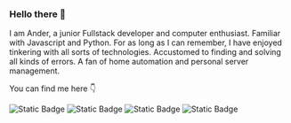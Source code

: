 ### Hello there 👋
I am Ander, a junior Fullstack developer and computer enthusiast. Familiar with
Javascript and Python. For as long as I can remember, I have enjoyed tinkering with
all sorts of technologies. Accustomed to finding and solving all kinds of errors. A fan
of home automation and personal server management.

You can find me here 👇

![Static Badge](https://img.shields.io/badge/LinkedIn-%230e76a8?logo=linkedin&logoColor=white&link=https%3A%2F%2Fwww.linkedin.com%2Fin%2Fanderconsu%2F)
![Static Badge](https://img.shields.io/badge/Reddit-%23FF5700?logo=reddit&logoColor=white&link=https%3A%2F%2Fwww.reddit.com%2Fuser%2Fanderconsu)
![Static Badge](https://img.shields.io/badge/Discord-%237289DA?logo=discord&logoColor=white&link=https%3A%2F%2Fdiscordapp.com%2Fusers%2F141869597463674880)
![Static Badge](https://img.shields.io/badge/Portfolio-black?logo=superuser&logoColor=white&link=https%3A%2F%2Fcloudconsu.com)







<!--
**anderconsu/anderconsu** is a ✨ _special_ ✨ repository because its `README.md` (this file) appears on your GitHub profile.

Here are some ideas to get you started:

- 🔭 I’m currently working on ...
- 🌱 I’m currently learning ...
- 👯 I’m looking to collaborate on ...
- 🤔 I’m looking for help with ...
- 💬 Ask me about ...
- 📫 How to reach me: ...
- 😄 Pronouns: ...
- ⚡ Fun fact: ...
-->

